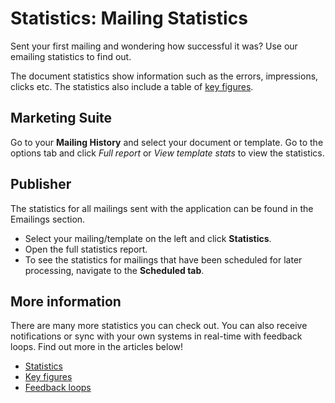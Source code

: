 # Statistics: Mailing Statistics

Sent your first mailing and wondering how successful it was? Use our
emailing statistics to find out.

The document statistics show information such as the errors, impressions, 
clicks etc. The statistics also include a table of [key figures](./statistics-key-figures).

## Marketing Suite

Go to your **Mailing History** and select your document or template. Go 
to the options tab and click *Full report* or *View template stats* to view the 
statistics.

## Publisher

The statistics for all mailings sent with the application can be found
in the Emailings section.

-   Select your mailing/template on the left and click **Statistics**.
-   Open the full statistics report.
-   To see the statistics for mailings that have been scheduled for later
processing, navigate to the **Scheduled tab**.

## More information

There are many more statistics you can check out. You can also receive 
notifications or sync with your own systems in real-time with feedback loops. 
Find out more in the articles below!

* [Statistics](./statistics)
* [Key figures](./statistics-key-figures)
* [Feedback loops](./feedback-loops)
